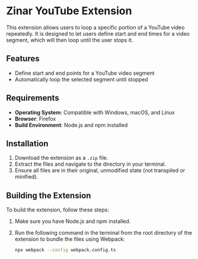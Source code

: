 # Zinar YouTube Extension

This extension allows users to loop a specific portion of a YouTube video repeatedly. It is designed to let users define start and end times for a video segment, which will then loop until the user stops it.

## Features

- Define start and end points for a YouTube video segment
- Automatically loop the selected segment until stopped

## Requirements

- **Operating System**: Compatible with Windows, macOS, and Linux
- **Browser**: Firefox
- **Build Environment**: Node.js and npm installed

## Installation

1. Download the extension as a `.zip` file.
2. Extract the files and navigate to the directory in your terminal.
3. Ensure all files are in their original, unmodified state (not transpiled or minified).

## Building the Extension

To build the extension, follow these steps:

1. Make sure you have Node.js and npm installed.
2. Run the following command in the terminal from the root directory of the extension to bundle the files using Webpack:

   ```bash
   npx webpack --config webpack.config.ts
